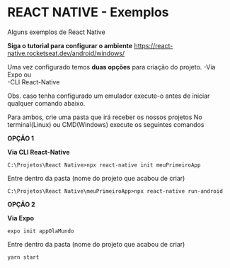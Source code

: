 # REACT NATIVE - Exemplos
Alguns exemplos de React Native

**Siga o tutorial para configurar o ambiente**
https://react-native.rocketseat.dev/android/windows/

Uma vez configurado temos **duas opções** para criação do projeto.
-Via Expo ou  
-CLI React-Native


Obs. caso tenha configurado um emulador execute-o antes de iniciar qualquer comando abaixo.

Para ambos, crie uma pasta que irá receber os nossos projetos
No terminal(Linux) ou CMD(Windows) execute os seguintes comandos

**OPÇÃO 1**

**Via CLI React-Native**

```C:\Projetos\React Native>npx react-native init meuPrimeiroApp```

Entre dentro da pasta (nome do projeto que acabou de criar)

```C:\Projetos\React Native\meuPrimeiroApp>npx react-native run-android```


**OPÇÃO 2**

**Via Expo**

```expo init appOlaMundo```

Entre dentro da pasta (nome do projeto que acabou de criar)

```yarn start```
